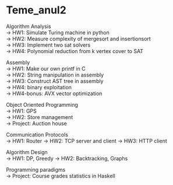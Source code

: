 # Teme_anul2

Algorithm Analysis  
  -> HW1: Simulate Turing machine in python  
  -> HW2: Measure complexity of mergesort and insertionsort  
  -> HW3: Implement two sat solvers  
  -> HW4: Polynomial reduction from k vertex cover to SAT  

Assembly  
  -> HW1: Make our own printf in C  
  -> HW2: String manipulation in assembly  
  -> HW3: Construct AST tree in assembly  
  -> HW4: binary exploitation  
  -> HW4-bonus: AVX vector optimization
  
Object Oriented Programming  
  -> HW1: GPS  
  -> HW2: Store management  
  -> Project: Auction house

Communication Protocols  
  -> HW1: Router
  -> HW2: TCP server and client
  -> HW3: HTTP client

Algorithm Design  
  -> HW1: DP, Greedy
  -> HW2: Backtracking, Graphs
  
Programming paradigms  
  -> Project: Course grades statistics in Haskell
